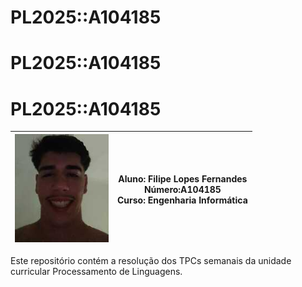 # PL2025::A104185

# PL2025::A104185

# PL2025::A104185

| <img src="foto.jpg" alt="Minha Foto" width="150"> | **Aluno**: Filipe Lopes Fernandes <br> **Número**:A104185  <br> **Curso**: Engenharia Informática |
|---|---|


Este repositório contém a resolução dos TPCs semanais da unidade curricular Processamento de Linguagens.



